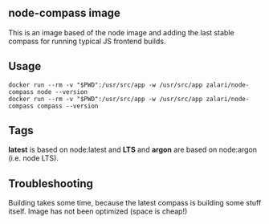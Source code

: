 ## node-compass image
This is an image based of the node image and adding the last stable compass for running typical JS frontend builds.

## Usage
```
docker run --rm -v "$PWD":/usr/src/app -w /usr/src/app zalari/node-compass node --version
docker run --rm -v "$PWD":/usr/src/app -w /usr/src/app zalari/node-compass compass --version
```

## Tags
**latest** is based on node:latest and **LTS** and **argon** are based on node:argon (i.e. node LTS).

## Troubleshooting
Building takes some time, because the latest compass is building some stuff itself. Image has not been optimized (space is cheap!)
